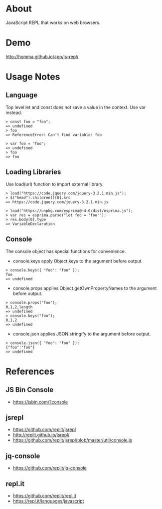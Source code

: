 # About

JavaScript REPL that works on web browsers.

# Demo

http://homma.github.io/app/js-repl/

# Usage Notes

## Language

Top level let and const does not save a value in the context. Use var instead.

````
> const foo = "foo";
=> undefined
> foo
=> ReferenceError: Can't find variable: foo
````
````
> var foo = "foo";
=> undefined
> foo
=> foo
````

## Loading Libraries

Use load(url) function to import external library.

````
> load("https://code.jquery.com/jquery-3.2.1.min.js");
> $("head").children()[0].src
=> https://code.jquery.com/jquery-3.2.1.min.js
````
````
> load("https://unpkg.com/esprima@~4.0/dist/esprima.js");
> var res = esprima.parse("let foo = 'foo'");
> res.body[0].type
=> VariableDeclaration
````

## Console

The console object has special functions for convenience.

- console.keys apply Object.keys to the argument before output.
````
> console.keys({ "foo": "foo" });
foo
=> undefined
````

- console.props applies Object.getOwnPropertyNames to the argument before output.
````
> console.props("foo");
0,1,2,length
=> undefined
> console.keys("foo");
0,1,2
=> undefined
````

- console.json applies JSON.stringify to the argument before output.
````
> console.json({ "foo": "foo" });
{"foo":"foo"}
=> undefined
````

# References

## JS Bin Console
- https://jsbin.com/?console

## jsrepl
- https://github.com/replit/jsrepl
- http://replit.github.io/jsrepl/
- https://github.com/replit/jsrepl/blob/master/util/console.js

## jq-console
- https://github.com/replit/jq-console

## repl.it
- https://github.com/replit/repl.it
- https://repl.it/languages/javascript

